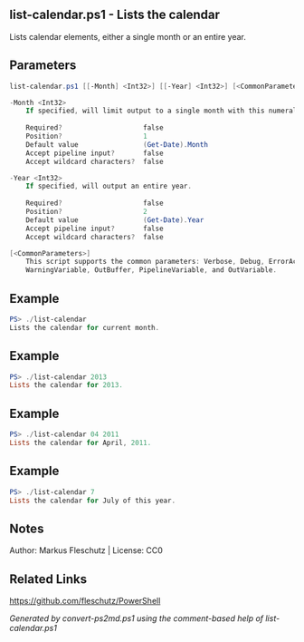 ## list-calendar.ps1 - Lists the calendar

Lists calendar elements, either a single month or an entire year.

## Parameters
```powershell
list-calendar.ps1 [[-Month] <Int32>] [[-Year] <Int32>] [<CommonParameters>]

-Month <Int32>
    If specified, will limit output to a single month with this numeral value.
    
    Required?                    false
    Position?                    1
    Default value                (Get-Date).Month
    Accept pipeline input?       false
    Accept wildcard characters?  false

-Year <Int32>
    If specified, will output an entire year.
    
    Required?                    false
    Position?                    2
    Default value                (Get-Date).Year
    Accept pipeline input?       false
    Accept wildcard characters?  false

[<CommonParameters>]
    This script supports the common parameters: Verbose, Debug, ErrorAction, ErrorVariable, WarningAction, 
    WarningVariable, OutBuffer, PipelineVariable, and OutVariable.
```

## Example
```powershell
PS> ./list-calendar
Lists the calendar for current month.

```

## Example
```powershell
PS> ./list-calendar 2013
Lists the calendar for 2013.

```

## Example
```powershell
PS> ./list-calendar 04 2011
Lists the calendar for April, 2011.

```

## Example
```powershell
PS> ./list-calendar 7
Lists the calendar for July of this year.

```

## Notes
Author: Markus Fleschutz | License: CC0

## Related Links
https://github.com/fleschutz/PowerShell

*Generated by convert-ps2md.ps1 using the comment-based help of list-calendar.ps1*

